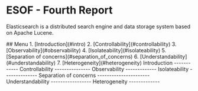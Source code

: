 ESOF - Fourth Report
====================
Elasticsearch is a distributed search engine and data storage system based on Apache Lucene.

<a name="index"/>
## Menu
1. [Introduction](#intro)
2. [Controllability](#controllability)
3. [Observability](#observability)
4. [Isolateability](#isolateability)
5. [Separation of concerns](#separation_of_concerns)
6. [Understandability](#understandability)
7. [Heterogeneity](#heterogeneity)

<a name="intro" />
Introduction
------------

<a name="controllability" />
Controllability
---------------

<a name="observability" />
Observability
-------------

<a name="isolateability" />
Isolateability
--------------

<a name="separation_of_concerns" />
Separation of concerns
----------------------

<a name="understandability" />
Understandability
-----------------

<a name="heterogeneity" />
Heterogeneity
-------------
